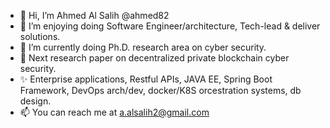- 👋 Hi, I’m Ahmed Al Salih @ahmed82 
- 👀 I’m enjoying doing Software Engineer/architecture, Tech-lead & deliver solutions.
- 🌱 I’m currently doing Ph.D. research area on cyber security.
- 💞️ Next research paper on decentralized private blockchain cyber security.
- ✨ Enterprise applications, Restful APIs, JAVA EE, Spring Boot Framework, DevOps arch/dev, docker/K8S orcestration systems, db design.
- 📫 You can reach me at a.alsalih2@gmail.com

<!---
ahmed82/ahmed82 is a ✨ special ✨ repository because its `README.md` (this file) appears on your GitHub profile.
You can click the Preview link to take a look at your changes.
--->
